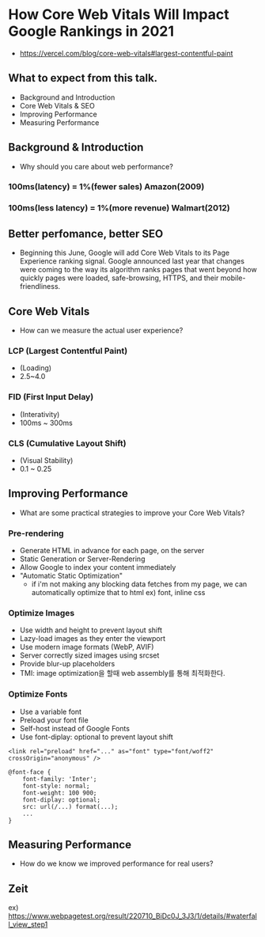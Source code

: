 # How Core Web Vitals Will Impact Google Rankings in 2021

- https://vercel.com/blog/core-web-vitals#largest-contentful-paint

## What to expect from this talk.

- Background and Introduction
- Core Web Vitals & SEO
- Improving Performance
- Measuring Performance

## Background & Introduction

- Why should you care about web performance?

### 100ms(latency) = 1%(fewer sales) Amazon(2009)

### 100ms(less latency) = 1%(more revenue) Walmart(2012)

## Better perfomance, better SEO

- Beginning this June, Google will add Core Web Vitals to its Page Experience ranking signal. Google announced last year that changes were coming to the way its algorithm ranks pages that went beyond how quickly pages were loaded, safe-browsing, HTTPS, and their mobile-friendliness.

## Core Web Vitals

- How can we measure the actual user experience?

### LCP (Largest Contentful Paint)

- (Loading)
- 2.5~4.0

### FID (First Input Delay)

- (Interativity)
- 100ms ~ 300ms

### CLS (Cumulative Layout Shift)

- (Visual Stability)
- 0.1 ~ 0.25

## Improving Performance

- What are some practical strategies to improve your Core Web Vitals?

### Pre-rendering

- Generate HTML in advance for each page, on the server
- Static Generation or Server-Rendering
- Allow Google to index your content immediately
- "Automatic Static Optimization"
  - if i'm not making any blocking data fetches from my page, we can automatically optimize that to html
    ex) font, inline css

### Optimize Images

- Use width and height to prevent layout shift
- Lazy-load images as they enter the viewport
- Use modern image formats (WebP, AVIF)
- Server correctly sized images using srcset
- Provide blur-up placeholders
- TMI: image optimization을 할때 web assembly를 통해 최적화한다.

### Optimize Fonts

- Use a variable font
- Preload your font file
- Self-host instead of Google Fonts
- Use font-diplay: optional to prevent layout shift

```
<link rel="preload" href="..." as="font" type="font/woff2" crossOrigin="anonymous" />

@font-face {
	font-family: 'Inter';
	font-style: normal;
	font-weight: 100 900;
	font-diplay: optional;
	src: url(/...) format(...);
	...
}
```

## Measuring Performance

- How do we know we improved performance for real users?

## Zeit

ex) https://www.webpagetest.org/result/220710_BiDc0J_3J3/1/details/#waterfall_view_step1
